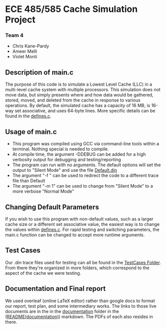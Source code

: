 # ECE 485/585 Cache Simulation Project
### Team 4
- Chris Kane-Pardy
- Ameer Melli
- Violet Monti

## Description of main.c 
The purpose of this code is to simulate a Lowest Level Cache (LLC) in a multi-level cache system with multiple processors. This simulation does not move data, but simply presents where and how data would be gathered, stored, moved, and deleted from the cache in response to various operations. By default, the simulated cache has a capacity of 16 MB, is 16-way set associative, and uses 64-byte lines. More specific details can be found in the [defines.c](https://github.com/WhelpImAGhost/ECE485_Project_Team4/blob/main/defines.c).

## Usage of main.c
- This program was compiled using GCC via command-line tools within a terminal. Nothing special is needed to compile.
- At compile time, the argument -DDEBUG can be added for a high verbosity output for debugging and testing/reporting
- The program can run with no arguments. The default options will set the output to "Silent Mode" and use the file [Default.din](https://github.com/WhelpImAGhost/ECE485_Project_Team4/blob/main/Other_dins/Default.din)
- The argument "-f <filename>" can be used to redirect the code to a different trace file than Default
- The argument "-m 1" can be used to change from "Silent Mode" to a more verbose "Normal Mode"


## Changing Default Parameters
If you wish to use this program with non-default values, such as a larger cache size or a different set associative value, the easiest way is to change the values within  [defines.c](https://github.com/WhelpImAGhost/ECE485_Project_Team4/blob/main/defines.c). 
For rapid testing and switching parameters, the main.c function can be changed to accept more runtime arguments. 

## Test Cases
Our .din trace files used for testing can all be found in the [TestCases Folder](https://github.com/WhelpImAGhost/ECE485_Project_Team4/tree/main/TestCases).
From there they're organized in more folders, which correspond to the aspect of the cache we were testing.

## Documentation and Final report
We used overleaf (online LaTeX editor) rather than google docs to format our report, test plan, and some intermediary works. The links to those live documents are in the 
in the [documentation](https://github.com/WhelpImAGhost/ECE485_Project_Team4/tree/main/documentation) folder in the ([README(documentation)](https://github.com/WhelpImAGhost/ECE485_Project_Team4/blob/main/documentation/README(Documentation).md)) markdown.
The PDFs of each also resides in there.
